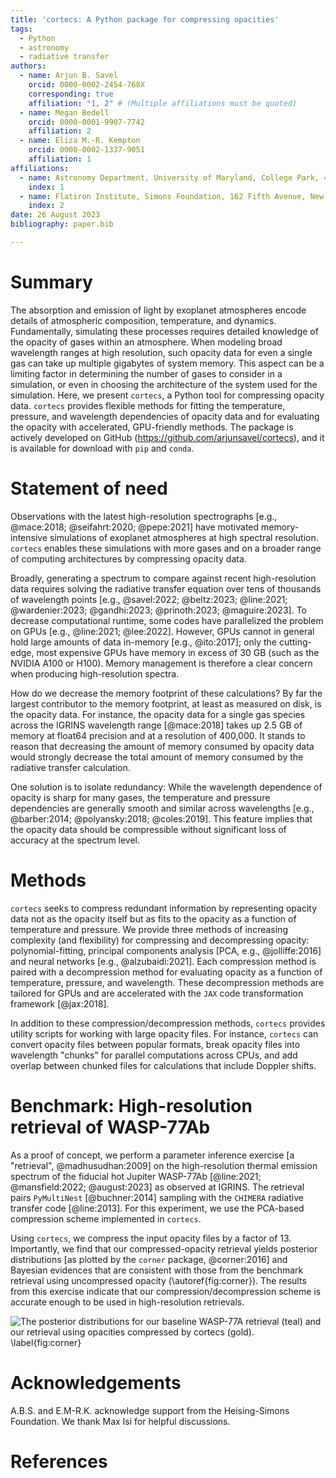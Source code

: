 ```yaml
---
title: 'cortecs: A Python package for compressing opacities'
tags:
  - Python
  - astronomy
  - radiative transfer
authors:
  - name: Arjun B. Savel
    orcid: 0000-0002-2454-768X
    corresponding: true
    affiliation: "1, 2" # (Multiple affiliations must be quoted)
  - name: Megan Bedell
    orcid: 0000-0001-9907-7742
    affiliation: 2
  - name: Eliza M.-R. Kempton
    orcid: 0000-0002-1337-9051
    affiliation: 1
affiliations:
  - name: Astronomy Department, University of Maryland, College Park, 4296 Stadium Dr., College Park, MD 207842 USA
    index: 1
  - name: Flatiron Institute, Simons Foundation, 162 Fifth Avenue, New York, NY 10010, USA
    index: 2
date: 26 August 2023
bibliography: paper.bib

---
```


# Summary

The absorption and emission of light by exoplanet atmospheres encode details of atmospheric
composition, temperature, and dynamics. Fundamentally, simulating these processes requires detailed knowledge
of the opacity of gases within an atmosphere. When modeling broad wavelength ranges at high resolution, such opacity data for
even a single gas can take up multiple gigabytes of system memory. This aspect can be a limiting
factor in determining the number of gases to consider in a simulation, or even in choosing the architecture of
the system used for the simulation. Here, we present `cortecs`, a Python tool for compressing
opacity data. `cortecs` provides flexible methods for fitting the
temperature, pressure, and wavelength dependencies of opacity data and for evaluating the opacity with accelerated,
GPU-friendly methods. The package is actively developed on GitHub (<https://github.com/arjunsavel/cortecs>), and it is
available for download with `pip` and `conda`.

# Statement of need
Observations with the latest high-resolution spectrographs [e.g., @mace:2018; @seifahrt:2020; @pepe:2021]
have motivated memory-intensive simulations of exoplanet atmospheres at high spectral resolution.
`cortecs` enables these simulations with more
gases and on a broader range of computing architectures by compressing opacity data.

Broadly, generating a spectrum to compare against recent high-resolution data requires solving the
radiative transfer equation over tens of thousands of wavelength points [e.g., @savel:2022;
@beltz:2023; @line:2021; @wardenier:2023;  @gandhi:2023; @prinoth:2023; @maguire:2023].
To decrease computational runtime,
some codes have parallelized the problem on GPUs [e.g., @line:2021; @lee:2022]. However, GPUs cannot in general hold large amounts of
data in-memory [e.g., @ito:2017]; only the cutting-edge, most expensive GPUs have memory in excess of 30 GB
(such as the NVIDIA A100 or H100). Memory management is therefore a clear concern when producing
high-resolution spectra.

How do we decrease the memory footprint of these calculations? By far the largest contributor to the memory footprint,
at least as measured on disk, is the opacity data. For instance, the opacity data for a single gas species across
the IGRINS wavelength range [@mace:2018] takes up 2.5 GB of memory at float64 precision and at a resolution of 400,000. It stands to reason
that decreasing the amount of memory consumed by opacity data would strongly decrease the total amount of memory consumed
by the radiative transfer calculation.

One solution is to isolate redundancy: While the wavelength dependence of opacity is sharp for many gases,
the temperature and pressure dependencies are generally smooth and similar across wavelengths [e.g.,
@barber:2014; @polyansky:2018; @coles:2019].
This feature implies that the opacity data should be compressible without significant loss of
accuracy at the spectrum level.


# Methods
`cortecs` seeks to compress redundant information by representing opacity data not as the
opacity itself but as fits to the opacity as a function of temperature and pressure. We provide three methods of increasing complexity (and flexibility) for
compressing and decompressing opacity: polynomial-fitting, principal components analysis [PCA, e.g., @jolliffe:2016]
and neural networks [e.g., @alzubaidi:2021]. Each compression method is paired
with a decompression method for evaluating opacity as a function of temperature, pressure, and wavelength. These decompression methods are tailored
for GPUs and are accelerated with the `JAX` code transformation framework [@jax:2018].

In addition to these compression/decompression methods, `cortecs` provides utility scripts for working with large opacity files.
For instance, `cortecs` can convert opacity files between popular formats, break opacity files into
wavelength "chunks" for parallel computations across CPUs, and add overlap between chunked files for calculations that include Doppler shifts.


# Benchmark: High-resolution retrieval of WASP-77Ab
As a proof of concept, we perform a parameter inference exercise [a "retrieval", @madhusudhan:2009] on the high-resolution
thermal emission spectrum of the
fiducial hot Jupiter WASP-77Ab [@line:2021; @mansfield:2022; @august:2023] as observed at IGRINS.
The retrieval pairs `PyMultiNest` [@buchner:2014] sampling with the `CHIMERA` radiative transfer code [@line:2013].
For this experiment, we use the PCA-based compression scheme implemented in `cortecs`.

Using `cortecs`, we compress the input opacity files by a factor of 13. Importantly, we find that our compressed-opacity retrieval yields posterior distributions [as plotted by the `corner` package, @corner:2016]
and Bayesian evidences that are consistent with those from the benchmark
retrieval using uncompressed opacity (\autoref{fig:corner}). The results from this exercise indicate that our compression/decompression scheme
is accurate enough to be used in high-resolution retrievals.

![The posterior distributions for our baseline WASP-77A retrieval (teal)
and our retrieval using opacities compressed by `cortecs` (gold). \label{fig:corner}](pca_compress.png)


# Acknowledgements

A.B.S. and E.M-R.K. acknowledge support from the Heising-Simons Foundation. We thank Max Isi for helpful discussions.

# References
